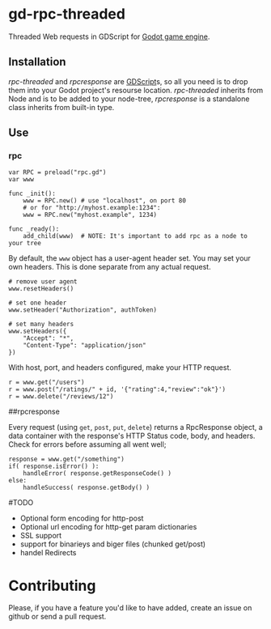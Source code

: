 gd-rpc-threaded
======

Threaded Web requests in GDScript for [Godot game engine](github.com/okamstudio/godot).

## Installation
*rpc-threaded* and *rpcresponse* are [GDScript](https://github.com/okamstudio/godot/wiki/gdscript)s, so all you need is to drop them into your Godot project's resourse location. *rpc-threaded* inherits from Node and is to be added to your node-tree, *rpcresponse* is a standalone class inherits from built-in type. 

## Use

### rpc

```
var RPC = preload("rpc.gd")
var www

func _init():
    www = RPC.new() # use "localhost", on port 80
    # or for "http://myhost.example:1234":
    www = RPC.new("myhost.example", 1234)

func _ready():
    add_child(www)  # NOTE: It's important to add rpc as a node to your tree
```

By default, the `www` object has a user-agent header set. You may set your own headers. This is done separate from any actual request.

```
# remove user agent
www.resetHeaders()

# set one header
www.setHeader("Authorization", authToken)

# set many headers
www.setHeaders({
    "Accept": "*",
    "Content-Type": "application/json"
})
```

With host, port, and headers configured, make your HTTP request.

```
r = www.get("/users")
r = www.post("/ratings/" + id, '{"rating":4,"review":"ok"}')
r = www.delete("/reviews/12")
```

##rpcresponse

Every request (using `get`, `post`, `put`, `delete`) returns a RpcResponse object, a data container with the response's HTTP Status code, body, and headers. Check for errors before assuming all went well;

```
response = www.get("/something")
if( response.isError() ):
    handleError( response.getResponseCode() )
else:
    handleSuccess( response.getBody() )
```

#TODO
* Optional form encoding for http-post
* Optional url encoding for http-get param dictionaries
* SSL support
* support for binarieys and biger files (chunked get/post)
* handel Redirects

# Contributing

Please, if you have a feature you'd like to have added, create an issue on github or send a pull request.
